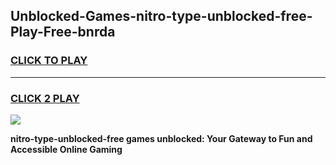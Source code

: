 
## Unblocked-Games-nitro-type-unblocked-free-Play-Free-bnrda
<h3>
<a href="https://premium76.site?title=nitro-type-unblocked-free&ref=20M">CLICK TO PLAY</a></h3>
<hr>

<h3>
<a href="https://premium76.site?title=nitro-type-unblocked-free&ref=20M">CLICK 2 PLAY</a>
  
</h3>

<a href="https://premium76.site?title=nitro-type-unblocked-free&ref=19M"><img src="https://clearcache.store/games.png"></a>


**nitro-type-unblocked-free games unblocked: Your Gateway to Fun and Accessible Online Gaming**
